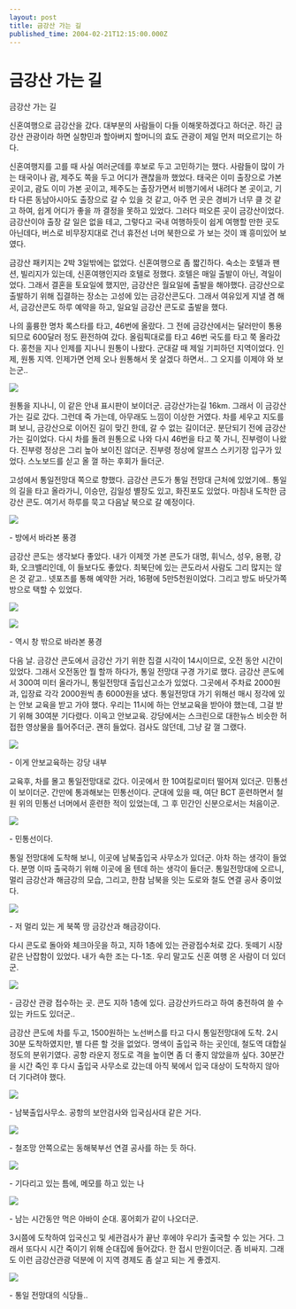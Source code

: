 ```yaml
---
layout: post
title: 금강산 가는 길
published_time: 2004-02-21T12:15:00.000Z
---
```


# 금강산 가는 길


금강산 가는 길

신혼여행으로 금강산을 갔다. 대부분의 사람들이 다들 이해못하겠다고 하더군. 하긴 금강산 관광이라 하면 실향민과 할아버지 할머니의 효도 관광이 제일 먼저 떠오르기는 하다.

신혼여행지를 고를 때 사실 여러군데를 후보로 두고 고민하기는 했다. 사람들이 많이 가는 태국이나 괌, 제주도 쪽을 두고 어디가 괜찮을까 했었다. 태국은 이미 출장으로 가본 곳이고, 괌도 이미 가본 곳이고, 제주도는 출장가면서 비행기에서 내려다 본 곳이고, 기타 다른 동남아시아도 출장으로 갈 수 있을 것 같고, 아주 먼 곳은 경비가 너무 클 것 같고 하여, 쉽게 어디가 좋을 까 결정을 못하고 있었다. 그러다 떠오른 곳이 금강산이었다. 금강산이야 출장 갈 일은 없을 테고, 그렇다고 국내 여행하듯이 쉽게 여행할 만한 곳도 아닌데다, 버스로 비무장지대로 건너 휴전선 너머 북한으로 가 보는 것이 꽤 흥미있어 보였다.

금강산 패키지는 2박 3일밖에는 없었다. 신혼여행으로 좀 짧긴하다. 숙소는 호텔과 팬션, 빌리지가 있는데, 신혼여행인지라 호텔로 정했다. 호텔은 매일 출발이 아닌, 격일이었다. 그래서 결혼을 토요일에 했지만, 금강산은 월요일에 출발을 해야했다. 금강산으로 출발하기 위해 집결하는 장소는 고성에 있는 금강산콘도다. 그래서 여유있게 지낼 겸 해서, 금강산콘도 하루 예약을 하고, 일요일 금강산 콘도로 출발을 했다.

나의 훌륭한 명차 록스타를 타고, 46번에 올랐다. 그 전에 금강산에서는 달러만이 통용되므로 600달러 정도 환전하여 갔다. 올림픽대로를 타고 46번 국도를 타고 쭉 올라갔다. 홍천을 지나 인제를 지나니 원통이 나왔다. 군대갈 때 제일 기피하던 지역이었다. 인제, 원통 지역. 인제가면 언제 오나 원통해서 못 살겠다 하면서.. 그 오지를 이제야 와 보는군..

![](../pds/200902/10/80/a0109780_49912eb23ca58.jpg)

원통을 지나니, 이 같은 안내 표시판이 보이더군. 금강산가는길 16km. 그래서 이 금강산 가는 길로 갔다. 그런데 죽 가는데, 아무래도 느낌이 이상한 거였다. 차를 세우고 지도를 펴 보니, 금강산으로 이어진 길이 맞긴 한데, 갈 수 없는 길이더군. 분단되기 전에 금강산 가는 길이었다. 다시 차를 돌려 원통으로 나와 다시 46번을 타고 쭉 가니, 진부령이 나왔다. 진부령 정상은 그리 높아 보이진 않더군. 진부령 정상에 알프스 스키기장 입구가 있었다. 스노보드를 싣고 올 껄 하는 후회가 들더군.

고성에서 통일전망대 쪽으로 향했다. 금강산 콘도가 통일 전망대 근처에 있었기에.. 통일의 길을 타고 올라가니, 이승만, 김일성 별장도 있고, 화진포도 있었다. 마침내 도착한 금강산 콘도. 여기서 하루를 묵고 다음날 북으로 갈 예정이다.

![](../pds/200902/10/80/a0109780_49912eb494254.jpg)

\- 방에서 바라본 풍경

금강산 콘도는 생각보다 좋았다. 내가 이제껏 가본 콘도가 대명, 휘닉스, 성우, 용평, 강화, 오크밸리인데, 이 들보다도 좋았다. 최북단에 있는 콘도라서 사람도 그리 많지는 않은 것 같고.. 넷포츠를 통해 예약한 거라, 16평에 5만5천원이었다. 그리고 방도 바닷가쪽 방으로 택할 수 있었다.

![](../pds/200902/10/80/a0109780_49912eb332964.jpg)

![](../pds/200902/10/80/a0109780_49912eb44cc65.jpg)

\- 역시 창 밖으로 바라본 풍경

다음 날. 금강산 콘도에서 금강산 가기 위한 집결 시각이 14시이므로, 오전 동안 시간이 있었다. 그래서 오전동안 뭘 할까 하다가, 통일 전망대 구경 가기로 했다. 금강산 콘도에서 300여 미터 올라가니, 통일전망대 출입신고소가 있었다. 그곳에서 주차료 2000원과, 입장료 각각 2000원씩 총 6000원을 냈다. 통일전망대 가기 위해선 매시 정각에 있는 안보 교육을 받고 가야 했다. 우리는 11시에 하는 안보교육을 받아야 했는데, 그걸 받기 위해 30여분 기다렸다. 이윽고 안보교육. 강당에서는 스크린으로 대한뉴스 비슷한 허접한 영상물을 틀어주더군. 괜히 들었다. 검사도 않던데, 그냥 갈 껄 그랬다.

![](../pds/200902/10/80/a0109780_49912eb536d80.jpg)

\- 이게 안보교육하는 강당 내부

교육후, 차를 몰고 통일전망대로 갔다. 이곳에서 한 10여킬로미터 떨어져 있더군. 민통선이 보이더군. 간만에 통과해보는 민통선이다. 군대에 있을 때, 여단 BCT 훈련하면서 철원 위의 민통선 너머에서 훈련한 적이 있었는데, 그 후 민간인 신분으로서는 처음이군.

![](../pds/200902/10/80/a0109780_49912eb5d6416.jpg)

\- 민통선이다.

통일 전망대에 도착해 보니, 이곳에 남북출입국 사무소가 있더군. 아차 하는 생각이 들었다. 분명 이따 출국하기 위해 이곳에 올 텐데 하는 생각이 들더군. 통일전망대에 오르니, 멀리 금강산과 해금강의 모습, 그리고, 한참 남북을 잇는 도로와 철도 연결 공사 중이었다.

![](../pds/200902/10/80/a0109780_49912eb68791a.jpg)

\- 저 멀리 있는 게 북쪽 땅 금강산과 해금강이다.

다시 콘도로 돌아와 체크아웃을 하고, 지하 1층에 있는 관광접수처로 갔다. 돗떼기 시장 같은 난잡함이 있었다. 내가 속한 조는 다-1조. 우리 말고도 신혼 여행 온 사람이 더 있더군.

![](../pds/200902/10/80/a0109780_49912eb18bc24.jpg)

\- 금강산 관광 접수하는 곳. 콘도 지하 1층에 있다. 금강산카드라고 하여 충전하여 쓸 수 있는 카드도 있더군..

금강산 콘도에 차를 두고, 1500원하는 노선버스를 타고 다시 통일전망대에 도착. 2시 30분 도착하였지만, 별 다른 할 것을 없었다. 명색이 출입국 하는 곳인데, 철도역 대합실 정도의 분위기였다. 공항 라운지 정도로 격을 높이면 좀 더 좋지 않았을까 싶다. 30분간을 시간 죽인 후 다시 출입국 사무소로 갔는데 아직 북에서 입국 대상이 도착하지 않아 더 기다려야 했다.

![](../pds/200902/10/80/a0109780_49912ec68d859.jpg)

\- 남북출입사무소. 공항의 보안검사와 입국심사대 같은 거다.

![](../pds/200902/10/80/a0109780_49912ec730ded.jpg)

\- 철조망 안쪽으로는 동해북부선 연결 공사를 하는 듯 하다.

![](../pds/200902/10/80/a0109780_49912ec86e48b.jpg)

\- 기다리고 있는 틈에, 메모를 하고 있는 나

![](../pds/200902/10/80/a0109780_49912ec593410.jpg)

\- 남는 시간동안 먹은 아바이 순대. 홍어회가 같이 나오더군.

3시쯤에 도착하여 입국신고 및 세관검사가 끝난 후에야 우리가 출국할 수 있는 거다. 그래서 또다시 시간 죽이기 위해 순대집에 들어갔다. 한 접시 만원이더군. 좀 비싸지. 그래도 이런 금강산관광 덕분에 이 지역 경제도 좀 살고 되는 게 좋겠지.

![](../pds/200902/10/80/a0109780_49912ec77ab5f.jpg)

\- 통일 전망대의 식당들..

